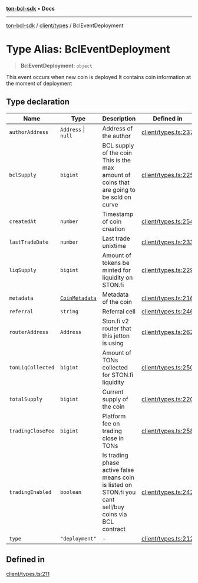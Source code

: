 [**ton-bcl-sdk**](../../../README.md) • **Docs**

***

[ton-bcl-sdk](../../../README.md) / [client/types](../README.md) / BclEventDeployment

# Type Alias: BclEventDeployment

> **BclEventDeployment**: `object`

This event occurs when new coin is deployed
It contains coin information at the moment of deployment

## Type declaration

| Name | Type | Description | Defined in |
| ------ | ------ | ------ | ------ |
| `authorAddress` | `Address` \| `null` | Address of the author | [client/types.ts:237](https://github.com/ton-fun-tech/ton-bcl-sdk/blob/94d6b89dd4da487f7f59e76bb49397e251522dcd/src/client/types.ts#L237) |
| `bclSupply` | `bigint` | BCL supply of the coin This is the max amount of coins that are going to be sold on curve | [client/types.ts:225](https://github.com/ton-fun-tech/ton-bcl-sdk/blob/94d6b89dd4da487f7f59e76bb49397e251522dcd/src/client/types.ts#L225) |
| `createdAt` | `number` | Timestamp of coin creation | [client/types.ts:254](https://github.com/ton-fun-tech/ton-bcl-sdk/blob/94d6b89dd4da487f7f59e76bb49397e251522dcd/src/client/types.ts#L254) |
| `lastTradeDate` | `number` | Last trade unixtime | [client/types.ts:233](https://github.com/ton-fun-tech/ton-bcl-sdk/blob/94d6b89dd4da487f7f59e76bb49397e251522dcd/src/client/types.ts#L233) |
| `liqSupply` | `bigint` | Amount of tokens be minted for liquidity on STON.fi | [client/types.ts:229](https://github.com/ton-fun-tech/ton-bcl-sdk/blob/94d6b89dd4da487f7f59e76bb49397e251522dcd/src/client/types.ts#L229) |
| `metadata` | [`CoinMetadata`](CoinMetadata.md) | Metadata of the coin | [client/types.ts:216](https://github.com/ton-fun-tech/ton-bcl-sdk/blob/94d6b89dd4da487f7f59e76bb49397e251522dcd/src/client/types.ts#L216) |
| `referral` | `string` | Referral cell | [client/types.ts:246](https://github.com/ton-fun-tech/ton-bcl-sdk/blob/94d6b89dd4da487f7f59e76bb49397e251522dcd/src/client/types.ts#L246) |
| `routerAddress` | `Address` | Ston.fi v2 router that this jetton is using | [client/types.ts:262](https://github.com/ton-fun-tech/ton-bcl-sdk/blob/94d6b89dd4da487f7f59e76bb49397e251522dcd/src/client/types.ts#L262) |
| `tonLiqCollected` | `bigint` | Amount of TONs collected for STON.fi liquidity | [client/types.ts:250](https://github.com/ton-fun-tech/ton-bcl-sdk/blob/94d6b89dd4da487f7f59e76bb49397e251522dcd/src/client/types.ts#L250) |
| `totalSupply` | `bigint` | Current supply of the coin | [client/types.ts:220](https://github.com/ton-fun-tech/ton-bcl-sdk/blob/94d6b89dd4da487f7f59e76bb49397e251522dcd/src/client/types.ts#L220) |
| `tradingCloseFee` | `bigint` | Platform fee on trading close in TONs | [client/types.ts:258](https://github.com/ton-fun-tech/ton-bcl-sdk/blob/94d6b89dd4da487f7f59e76bb49397e251522dcd/src/client/types.ts#L258) |
| `tradingEnabled` | `boolean` | Is trading phase active false means coin is listed on STON.fi you cant sell/buy coins via BCL contract | [client/types.ts:242](https://github.com/ton-fun-tech/ton-bcl-sdk/blob/94d6b89dd4da487f7f59e76bb49397e251522dcd/src/client/types.ts#L242) |
| `type` | `"deployment"` | - | [client/types.ts:212](https://github.com/ton-fun-tech/ton-bcl-sdk/blob/94d6b89dd4da487f7f59e76bb49397e251522dcd/src/client/types.ts#L212) |

## Defined in

[client/types.ts:211](https://github.com/ton-fun-tech/ton-bcl-sdk/blob/94d6b89dd4da487f7f59e76bb49397e251522dcd/src/client/types.ts#L211)
